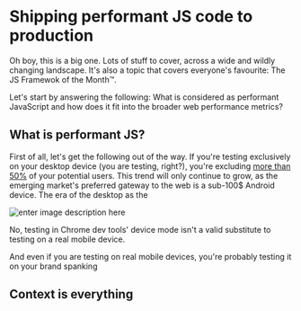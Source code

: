 # Shipping performant JS code to production

Oh boy, this is a big one. Lots of stuff to cover, across a wide and wildly changing landscape. It's also a topic that covers everyone's favourite: The JS Framewok of the Month™. 

Let's start by answering the following: What is considered as performant JavaScript and how does it fit into the broader web performance metrics?

## What is performant JS?

First of all, let's get the following out of the way. If you're testing exclusively on your desktop device (you are testing, right?), you're excluding [more than 50%](http://gs.statcounter.com/platform-market-share/desktop-mobile-tablet) of your potential users. This trend will only continue to grow, as the emerging market's preferred gateway to the web is a sub-100$ Android device. The era of the desktop as the 

![enter image description here](https://i.imgur.com/6XtNnds.png)

No, testing in Chrome dev tools' device mode isn't a valid substitute to testing on a real mobile device.

And even if you are testing on real mobile devices, you're probably testing it on your brand spanking 

## Context is everything 

<!--stackedit_data:
eyJoaXN0b3J5IjpbLTMxNTQ2MDc5Nl19
-->